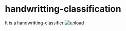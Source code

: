 # handwritting-classification

It is a handwritting-classifier 
![upload](https://user-images.githubusercontent.com/48439116/69078723-7a1ac600-0a5e-11ea-9317-bbbc4d4caaf3.jpg)

